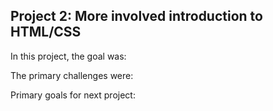 Project 2: More involved introduction to HTML/CSS
---
In this project, the goal was:

The primary challenges were:

Primary goals for next project:
